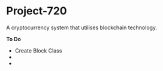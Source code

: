 # Project-720
 A cryptocurrency system that utilises blockchain technology.

**To Do**
- Create Block Class
- 
- 

